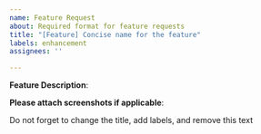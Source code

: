 ```yaml
---
name: Feature Request
about: Required format for feature requests
title: "[Feature] Concise name for the feature"
labels: enhancement
assignees: ''

---
```


**Feature Description**:

**Please attach screenshots if applicable**:

Do not forget to change the title, add labels, and remove this text
